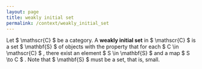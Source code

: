 ```yaml
---
layout: page
title: weakly initial set
permalink: /context/weakly_initial_set
---
```

Let $ \mathscr{C} $ be a category. A **weakly initial set** in $ \mathscr{C} $ is a set $ \mathbf{S} $ of objects with the property that for each $ C \in \mathscr{C} $ , there exist an element $ S \in \mathbf{S} $ and a map $ S \to C $ . Note that $ \mathbf{S} $ must be a set, that is, small.
